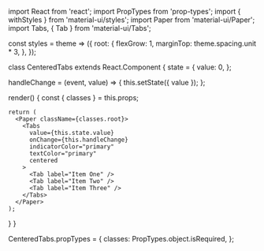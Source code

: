 import React from 'react';
import PropTypes from 'prop-types';
import { withStyles } from 'material-ui/styles';
import Paper from 'material-ui/Paper';
import Tabs, { Tab } from 'material-ui/Tabs';

const styles = theme => ({
  root: {
    flexGrow: 1,
    marginTop: theme.spacing.unit * 3,
  },
});

class CenteredTabs extends React.Component {
  state = {
    value: 0,
  };

  handleChange = (event, value) => {
    this.setState({ value });
  };

  render() {
    const { classes } = this.props;

    return (
      <Paper className={classes.root}>
        <Tabs
          value={this.state.value}
          onChange={this.handleChange}
          indicatorColor="primary"
          textColor="primary"
          centered
        >
          <Tab label="Item One" />
          <Tab label="Item Two" />
          <Tab label="Item Three" />
        </Tabs>
      </Paper>
    );
  }
}

CenteredTabs.propTypes = {
  classes: PropTypes.object.isRequired,
};
